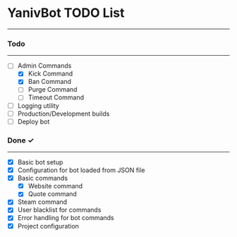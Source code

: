 # YanivBot TODO List
---

### Todo
---
- [ ] Admin Commands
  - [x] Kick Command
  - [x] Ban Command
  - [ ] Purge Command
  - [ ] Timeout Command
- [ ] Logging utility
- [ ] Production/Development builds
- [ ] Deploy bot

### Done ✓
---
- [x] Basic bot setup
- [x] Configuration for bot loaded from JSON file
- [x] Basic commands
  - [x] Website command
  - [x] Quote command
- [x] Steam command
- [x] User blacklist for commands
- [x] Error handling for bot commands
- [x] Project configuration
